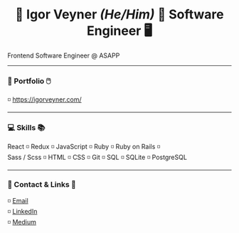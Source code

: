 # <div align="center"> :wave: Igor Veyner <em> (He/Him) </em> :space_invader: Software Engineer :desktop_computer: </div>

Frontend Software Engineer @ ASAPP 

---

### 📕 Portfolio 🖱️
:white_medium_small_square: https://igorveyner.com/

---

### 💻 Skills 📚
React :white_medium_small_square: Redux :white_medium_small_square: JavaScript :white_medium_small_square: Ruby :white_medium_small_square: Ruby on Rails :white_medium_small_square: <br>
Sass / Scss :white_medium_small_square: HTML :white_medium_small_square: CSS :white_medium_small_square: Git :white_medium_small_square: SQL :white_medium_small_square: SQLite :white_medium_small_square: PostgreSQL

---

### 💼 Contact & Links	:email: 
:white_medium_small_square: [Email](mailto:igorveyner95@gmail.com)  <br>
:white_medium_small_square: [LinkedIn](https://www.linkedin.com/in/igorveyner/)  <br>
:white_medium_small_square: [Medium](https://igor-veyner.medium.com/)
